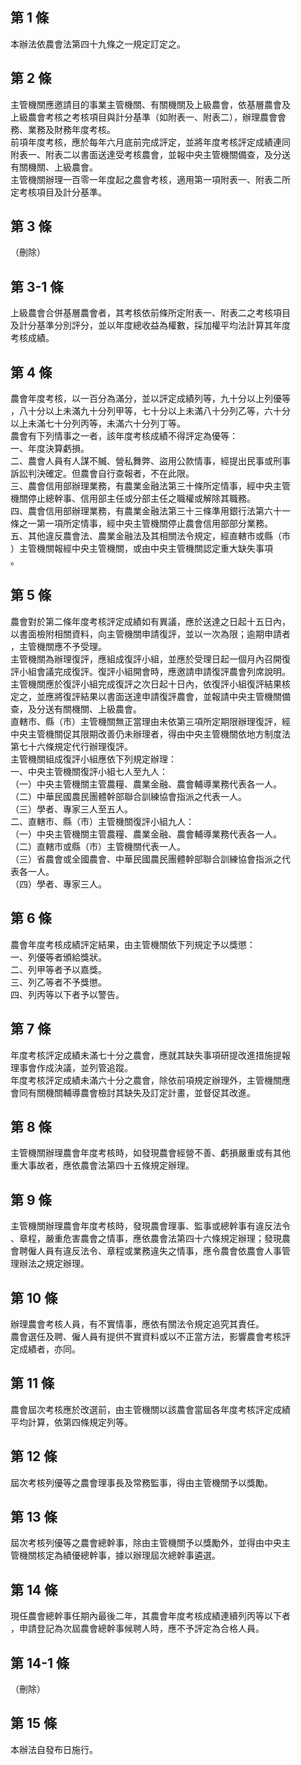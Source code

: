 第 1 條
-------
本辦法依農會法第四十九條之一規定訂定之。

第 2 條
-------
主管機關應邀請目的事業主管機關、有關機關及上級農會，依基層農會及  
上級農會考核之考核項目與計分基準（如附表一、附表二），辦理農會會  
務、業務及財務年度考核。  
前項年度考核，應於每年六月底前完成評定，並將年度考核評定成績連同  
附表一、附表二以書面送達受考核農會，並報中央主管機關備查，及分送  
有關機關、上級農會。  
主管機關辦理一百零一年度起之農會考核，適用第一項附表一、附表二所  
定考核項目及計分基準。

第 3 條
-------
（刪除）

第 3-1 條
---------
上級農會合併基層農會者，其考核依前條所定附表一、附表二之考核項目  
及計分基準分別評分，並以年度總收益為權數，採加權平均法計算其年度  
考核成績。

第 4 條
-------
農會年度考核，以一百分為滿分，並以評定成績列等，九十分以上列優等  
，八十分以上未滿九十分列甲等，七十分以上未滿八十分列乙等，六十分  
以上未滿七十分列丙等，未滿六十分列丁等。  
農會有下列情事之一者，該年度考核成績不得評定為優等：  
一、年度決算虧損。  
二、農會人員有人謀不贓、營私舞弊、盜用公款情事，經提出民事或刑事  
    訴訟判決確定。但農會自行查報者，不在此限。  
三、農會信用部辦理業務，有農業金融法第三十條所定情事，經中央主管  
    機關停止總幹事、信用部主任或分部主任之職權或解除其職務。  
四、農會信用部辦理業務，有農業金融法第三十三條準用銀行法第六十一  
    條之一第一項所定情事，經中央主管機關停止農會信用部部分業務。  
五、其他違反農會法、農業金融法及其相關法令規定，經直轄市或縣（市  
    ）主管機關報經中央主管機關，或由中央主管機關認定重大缺失事項  
    。

第 5 條
-------
農會對於第二條年度考核評定成績如有異議，應於送達之日起十五日內，  
以書面檢附相關資料，向主管機關申請復評，並以一次為限；逾期申請者  
，主管機關應不予受理。  
主管機關為辦理復評，應組成復評小組，並應於受理日起一個月內召開復  
評小組會議完成復評。復評小組開會時，應邀請申請復評農會列席說明。  
主管機關應於復評小組完成復評之次日起十日內，依復評小組復評結果核  
定之，並應將復評結果以書面送達申請復評農會，並報請中央主管機關備  
查，及分送有關機關、上級農會。  
直轄市、縣（市）主管機關無正當理由未依第三項所定期限辦理復評，經  
中央主管機關促其限期改善仍未辦理者，得由中央主管機關依地方制度法  
第七十六條規定代行辦理復評。  
主管機關組成復評小組應依下列規定辦理：  
一、中央主管機關復評小組七人至九人：  
（一）中央主管機關主管農糧、農業金融、農會輔導業務代表各一人。  
（二）中華民國農民團體幹部聯合訓練協會指派之代表一人。  
（三）學者、專家三人至五人。  
二、直轄市、縣（市）主管機關復評小組九人：  
（一）中央主管機關主管農糧、農業金融、農會輔導業務代表各一人。  
（二）直轄市或縣（市）主管機關代表一人。  
（三）省農會或全國農會、中華民國農民團體幹部聯合訓練協會指派之代  
      表各一人。  
（四）學者、專家三人。

第 6 條
-------
農會年度考核成績評定結果，由主管機關依下列規定予以獎懲：  
一、列優等者頒給獎狀。  
二、列甲等者予以嘉獎。  
三、列乙等者不予獎懲。  
四、列丙等以下者予以警告。

第 7 條
-------
年度考核評定成績未滿七十分之農會，應就其缺失事項研提改進措施提報  
理事會作成決議，並列管追蹤。  
年度考核評定成績未滿六十分之農會，除依前項規定辦理外，主管機關應  
會同有關機關輔導農會檢討其缺失及訂定計畫，並督促其改進。

第 8 條
-------
主管機關辦理農會年度考核時，如發現農會經營不善、虧損嚴重或有其他  
重大事故者，應依農會法第四十五條規定辦理。

第 9 條
-------
主管機關辦理農會年度考核時，發現農會理事、監事或總幹事有違反法令  
、章程，嚴重危害農會之情事，應依農會法第四十六條規定辦理；發現農  
會聘僱人員有違反法令、章程或業務違失之情事，應令農會依農會人事管  
理辦法之規定辦理。

第 10 條
--------
辦理農會考核人員，有不實情事，應依有關法令規定追究其責任。  
農會選任及聘、僱人員有提供不實資料或以不正當方法，影響農會考核評  
定成績者，亦同。

第 11 條
--------
農會屆次考核應於改選前，由主管機關以該農會當屆各年度考核評定成績  
平均計算，依第四條規定列等。

第 12 條
--------
屆次考核列優等之農會理事長及常務監事，得由主管機關予以獎勵。

第 13 條
--------
屆次考核列優等之農會總幹事，除由主管機關予以獎勵外，並得由中央主  
管機關核定為績優總幹事，據以辦理屆次總幹事遴選。

第 14 條
--------
現任農會總幹事任期內最後二年，其農會年度考核成績連續列丙等以下者  
，申請登記為次屆農會總幹事候聘人時，應不予評定為合格人員。

第 14-1 條
----------
（刪除）

第 15 條
--------
本辦法自發布日施行。

